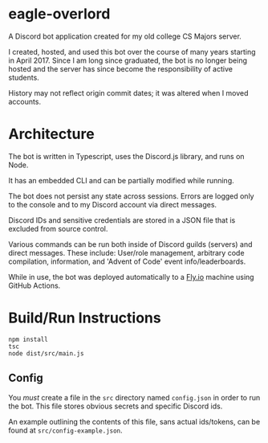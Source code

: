 # eagle-overlord

A Discord bot application created for my old college CS Majors server.

I created, hosted, and used this bot over the course of many years starting in April 2017. Since I am long since graduated, the bot is no longer being hosted and the server has since become the responsibility of active students.

History may not reflect origin commit dates; it was altered when I moved accounts.

# Architecture

The bot is written in Typescript, uses the Discord.js library, and runs on Node.

It has an embedded CLI and can be partially modified while running.

The bot does not persist any state across sessions.
Errors are logged only to the console and to my Discord account via direct messages.

Discord IDs and sensitive credentials are stored in a JSON file that is excluded from source control.

Various commands can be run both inside of Discord guilds (servers) and direct messages.
These include: User/role management, arbitrary code compilation, information, and 'Advent of Code' event info/leaderboards.

While in use, the bot was deployed automatically to a [Fly.io](https://fly.io) machine using GitHub Actions.

# Build/Run Instructions

```
npm install
tsc
node dist/src/main.js
```

## Config

You *must* create a file in the `src` directory named `config.json` in order to run the bot.
This file stores obvious secrets and specific Discord ids.

An example outlining the contents of this file, sans actual ids/tokens, can be found at `src/config-example.json`.

